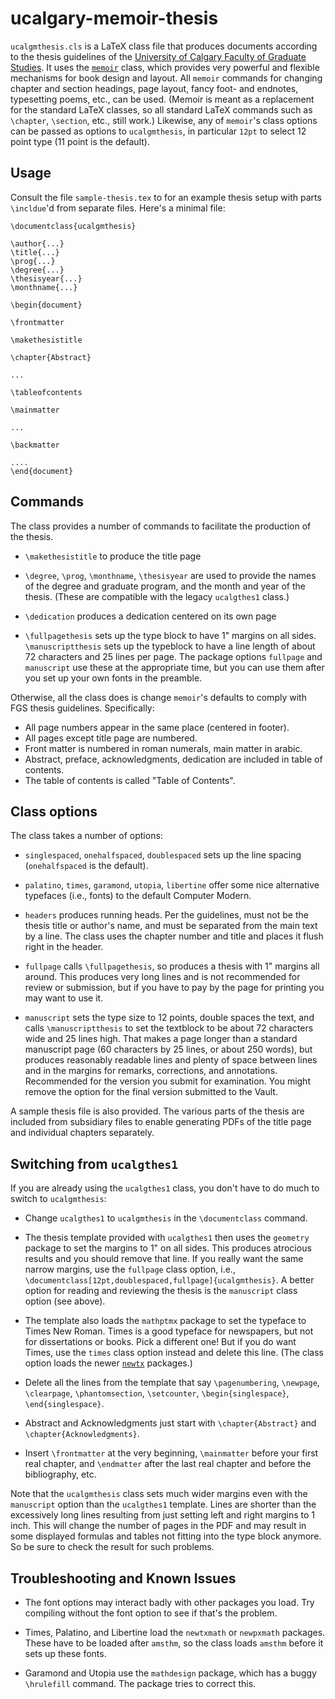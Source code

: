 ucalgary-memoir-thesis
======================

`ucalgmthesis.cls` is a LaTeX class file that produces documents
according to the thesis guidelines of the [University of Calgary
Faculty of Graduate
Studies](http://www.grad.ucalgary.ca/current/thesis/guidelines). It
uses the [`memoir`](https://ctan.org/pkg/memoir?lang=en) class, which
provides very powerful and flexible mechanisms for book design and
layout. All `memoir` commands for changing chapter and section
headings, page layout, fancy foot- and endnotes, typesetting poems,
etc., can be used. (Memoir is meant as a replacement for the standard
LaTeX classes, so all standard LaTeX commands such as `\chapter`,
`\section`, etc., still work.) Likewise, any of `memoir`'s class
options can be passed as options to `ucalgmthesis`, in particular
`12pt` to select 12 point type (11 point is the default).

Usage
-----

Consult the file `sample-thesis.tex` to for an example thesis setup
with parts `\incldue`'d from separate files. Here's a minimal file:
```
\documentclass{ucalgmthesis}

\author{...}
\title{...}
\prog{...}
\degree{...}
\thesisyear{...}
\monthname{...}

\begin{document}

\frontmatter

\makethesistitle

\chapter{Abstract}

...

\tableofcontents

\mainmatter

...

\backmatter

....
\end{document}
```

Commands
--------

The class provides a number of commands to facilitate the production
of the thesis.

- `\makethesistitle` to produce the title page

- `\degree`, `\prog`, `\monthname`, `\thesisyear` are used to provide
  the names of the degree and graduate program, and the month and year
  of the thesis. (These are compatible with the legacy `ucalgthes1` class.)

- `\dedication` produces a dedication centered on its own page

- `\fullpagethesis` sets up the type block to have 1" margins on all
  sides. `\manuscriptthesis` sets up the typeblock to have a line
  length of about 72 characters and 25 lines per page. The package
  options `fullpage` and `manuscript` use these at the appropriate
  time, but you can use them after you set up your own fonts in the
  preamble.

Otherwise, all the class does is change `memoir`'s defaults to comply
with FGS thesis guidelines. Specifically:

- All page numbers appear in the same place (centered in footer).
- All pages except title page are numbered.
- Front matter is numbered in roman numerals, main matter in arabic.
- Abstract, preface, acknowledgments, dedication are included in table
  of contents.
- The table of contents is called "Table of Contents".

Class options
-------------

The class takes a number of options:

- `singlespaced`, `onehalfspaced`, `doublespaced` sets up the line
  spacing (`onehalfspaced` is the default).

- `palatino`, `times`, `garamond`, `utopia`, `libertine` offer some nice
  alternative typefaces (i.e., fonts) to the default Computer Modern.

- `headers` produces running heads. Per the guidelines, must not be
  the thesis title or author's name, and must be separated from the
  main text by a line. The class uses the chapter number and title and
  places it flush right in the header.

- `fullpage` calls `\fullpagethesis`, so produces a thesis with 1"
  margins all around. This produces very long lines and is not
  recommended for review or submission, but if you have to pay by the
  page for printing you may want to use it.

- `manuscript` sets the type size to 12 points, double spaces the
  text, and calls `\manuscriptthesis` to set the textblock to be about
  72 characters wide and 25 lines high. That makes a page longer than
  a standard manuscript page (60 characters by 25 lines, or about 250
  words), but produces reasonably readable lines and plenty of space
  between lines and in the margins for remarks, corrections, and
  annotations. Recommended for the version you submit for
  examination. You might remove the option for the final version
  submitted to the Vault.

A sample thesis file is also provided. The various parts of the thesis
are included from subsidiary files to enable generating PDFs of the
title page and individual chapters separately.

Switching from `ucalgthes1`
---------------------------

If you are already using the `ucalgthes1` class, you don't have to do
much to switch to `ucalgmthesis`:

- Change `ucalgthes1` to `ucalgmthesis` in the `\documentclass` command.

- The thesis template provided with `ucalgthes1` then uses the
  `geometry` package to set the margins to 1" on all sides. This
  produces atrocious results and you should remove that line. If you
  really want the same narrow margins, use the `fullpage` class
  option, i.e.,
  `\documentclass[12pt,doublespaced,fullpage]{ucalgmthesis}`.  A
  better option for reading and reviewing the thesis is the
  `manuscript` class option (see above). 

- The template also loads the `mathptmx` package to set the typeface
  to Times New Roman. Times is a good typeface for newspapers, but not
  for dissertations or books. Pick a different one! But if you do want
  Times, use the `times` class option instead and delete this
  line. (The class option loads the newer
  [`newtx`](https://ctan.org/pkg/newtx?lang=en) packages.)

- Delete all the lines from the template that say `\pagenumbering`,
  `\newpage`, `\clearpage`, `\phantomsection`, `\setcounter`,
  `\begin{singlespace}`, `\end{singlespace}`.

- Abstract and Acknowledgments just start with `\chapter{Abstract}`
  and `\chapter{Acknowledgments}`.

- Insert `\frontmatter` at the very beginning, `\mainmatter` before
  your first real chapter, and `\endmatter` after the last real
  chapter and before the bibliography, etc.

Note that the `ucalgmthesis` class sets much wider margins even with
the `manuscript` option than the `ucalgthes1` template. Lines are
shorter than the excessively long lines resulting from just setting
left and right margins to 1 inch. This will change the number of pages
in the PDF and may result in some displayed formulas and tables not
fitting into the type block anymore. So be sure to check the result
for such problems.

Troubleshooting and Known Issues
--------------------------------

- The font options may interact badly with other packages you
  load. Try compiling without the font option to see if that's the
  problem.

- Times, Palatino, and Libertine load the `newtxmath` or `newpxmath`
  packages. These have to be loaded after `amsthm`, so the class loads
  `amsthm` before it sets up these fonts.

- Garamond and Utopia use the `mathdesign` package, which has a buggy
  `\hrulefill` command. The package tries to correct this.